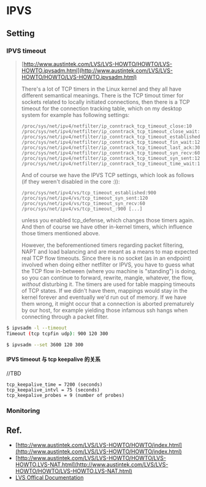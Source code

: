 # IPVS

## Setting

### IPVS timeout

> [http://www.austintek.com/LVS/LVS-HOWTO/HOWTO/LVS-HOWTO.ipvsadm.html](http://www.austintek.com/LVS/LVS-HOWTO/HOWTO/LVS-HOWTO.ipvsadm.html)
>
> There's a lot of TCP timers in the Linux kernel and they all have different semantical meanings. There is the TCP timout timer for sockets related to locally initiated connections, then there is a TCP timeout for the connection tracking table, which on my desktop system for example has following settings:
>
> ```
> /proc/sys/net/ipv4/netfilter/ip_conntrack_tcp_timeout_close:10 /proc/sys/net/ipv4/netfilter/ip_conntrack_tcp_timeout_close_wait:60 /proc/sys/net/ipv4/netfilter/ip_conntrack_tcp_timeout_established:432000 /proc/sys/net/ipv4/netfilter/ip_conntrack_tcp_timeout_fin_wait:120 /proc/sys/net/ipv4/netfilter/ip_conntrack_tcp_timeout_last_ack:30 /proc/sys/net/ipv4/netfilter/ip_conntrack_tcp_timeout_syn_recv:60 /proc/sys/net/ipv4/netfilter/ip_conntrack_tcp_timeout_syn_sent:120 /proc/sys/net/ipv4/netfilter/ip_conntrack_tcp_timeout_time_wait:120 
> ```
>
> And of course we have the IPVS TCP settings, which look as follows (if they weren't disabled in the core :)):
>
> ```
> /proc/sys/net/ipv4/vs/tcp_timeout_established:900 /proc/sys/net/ipv4/vs/tcp_timeout_syn_sent:120 /proc/sys/net/ipv4/vs/tcp_timeout_syn_recv:60 /proc/sys/net/ipv4/vs/tcp_timeout_:900 [...] 
> ```
>
> unless you enabled tcp_defense, which changes those timers again. And then of course we have other in-kernel timers, which influence those timers mentioned above.
>
> However, the beforementioned timers regarding packet filtering, NAPT and load balancing and are meant as a means to map expected real TCP flow timeouts. Since there is no socket (as in an endpoint) involved when doing either netfilter or IPVS, you have to guess what the TCP flow in-between (where you machine is "standing") is doing, so you can continue to forward, rewrite, mangle, whatever, the flow, _without_ disturbing it. The timers are used for table mapping timeouts of TCP states. If we didn't have them, mappings would stay in the kernel forever and eventually we'd run out of memory. If we have them wrong, it might occur that a connection is aborted prematurely by our host, for example yielding those infamous ssh hangs when connecting through a packet filter.



```bash
$ ipvsadm -l --timeout
Timeout (tcp tcpfin udp): 900 120 300

$ ipvsadm --set 3600 120 300
```

#### IPVS timeout 与 tcp keepalive 的关系

//TBD

```
tcp_keepalive_time = 7200 (seconds)
tcp_keepalive_intvl = 75 (seconds)
tcp_keepalive_probes = 9 (number of probes)
```





### Monitoring







## Ref.

 - [http://www.austintek.com/LVS/LVS-HOWTO/HOWTO/index.html](http://www.austintek.com/LVS/LVS-HOWTO/HOWTO/index.html)
 - [http://www.austintek.com/LVS/LVS-HOWTO/HOWTO/LVS-HOWTO.LVS-NAT.html](http://www.austintek.com/LVS/LVS-HOWTO/HOWTO/LVS-HOWTO.LVS-NAT.html)
 - [LVS Offical Documentation](http://www.linuxvirtualserver.org/Documents.html)

